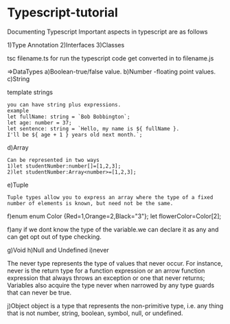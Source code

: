 # Typescript-tutorial
Documenting Typescript
Important aspects in typescript are as follows

1)Type Annotation
2)Interfaces
3)Classes

tsc filename.ts for run the typescript code get converted in to filename.js

=>DataTypes
a)Boolean-true/false value.
b)Number -floating point values.
c)String

  template strings
  
    you can have string plus expressions.
    example
    let fullName: string = `Bob Bobbington`;
    let age: number = 37;
    let sentence: string = `Hello, my name is ${ fullName }.
    I'll be ${ age + 1 } years old next month.`;
 d)Array
 
    Can be represented in two ways
    1)let studentNumber:number[]=[1,2,3];
    2)let studentNumber:Array<number>=[1,2,3];
  e)Tuple
  
    Tuple types allow you to express an array where the type of a fixed number of elements is known, but need not be the same.
  f)enum
  enum Color {Red=1,Orange=2,Black="3"};
  let flowerColor=Color[2];
  
 f)any
 if we dont know the type of the variable.we  can declare it as any and can get opt out of type checking.
 
 g)Void
 h)Null and Undefined
 i)never
 
  The never type represents the type of values that never occur. For instance, never is the return type for a function expression or an arrow function expression that always throws an exception or one that never returns; Variables also acquire the type never when narrowed by any type guards that can never be true.

j)Object
  object is a type that represents the non-primitive type, i.e. any thing that is not number, string, boolean, symbol, null, or undefined.
  
  
